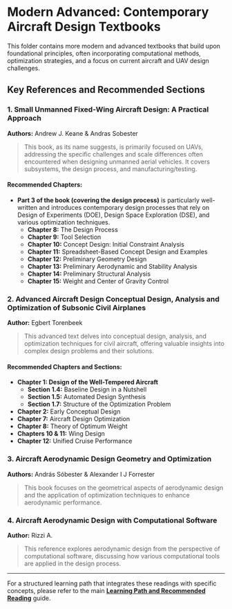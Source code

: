 # Modern Advanced: Contemporary Aircraft Design Textbooks

This folder contains more modern and advanced textbooks that build upon foundational principles, often incorporating computational methods, optimization strategies, and a focus on current aircraft and UAV design challenges.

## Key References and Recommended Sections

### 1. Small Unmanned Fixed-Wing Aircraft Design: A Practical Approach
**Authors:** Andrew J. Keane & Andras Sobester
> This book, as its name suggests, is primarily focused on UAVs, addressing the specific challenges and scale differences often encountered when designing unmanned aerial vehicles. It covers subsystems, the design process, and manufacturing/testing.

#### Recommended Chapters:
* **Part 3 of the book (covering the design process)** is particularly well-written and introduces contemporary design processes that rely on Design of Experiments (DOE), Design Space Exploration (DSE), and various optimization techniques.
    * **Chapter 8:** The Design Process
    * **Chapter 9:** Tool Selection
    * **Chapter 10:** Concept Design: Initial Constraint Analysis
    * **Chapter 11:** Spreadsheet-Based Concept Design and Examples
    * **Chapter 12:** Preliminary Geometry Design
    * **Chapter 13:** Preliminary Aerodynamic and Stability Analysis
    * **Chapter 14:** Preliminary Structural Analysis
    * **Chapter 15:** Weight and Center of Gravity Control

### 2. Advanced Aircraft Design Conceptual Design, Analysis and Optimization of Subsonic Civil Airplanes
**Author:** Egbert Torenbeek
> This advanced text delves into conceptual design, analysis, and optimization techniques for civil aircraft, offering valuable insights into complex design problems and their solutions.

#### Recommended Chapters and Sections:
* **Chapter 1: Design of the Well-Tempered Aircraft**
    * **Section 1.4:** Baseline Design in a Nutshell
    * **Section 1.5:** Automated Design Synthesis
    * **Section 1.7:** Structure of the Optimization Problem
* **Chapter 2:** Early Conceptual Design
* **Chapter 7:** Aircraft Design Optimization
* **Chapter 8:** Theory of Optimum Weight
* **Chapters 10 & 11:** Wing Design
* **Chapter 12:** Unified Cruise Performance

### 3. Aircraft Aerodynamic Design Geometry and Optimization
**Authors:** András Sóbester & Alexander I J Forrester
> This book focuses on the geometrical aspects of aerodynamic design and the application of optimization techniques to enhance aerodynamic performance.


### 4. Aircraft Aerodynamic Design with Computational Software
**Author:** Rizzi A.
> This reference explores aerodynamic design from the perspective of computational software, discussing how various computational tools are applied in the design process.



---

For a structured learning path that integrates these readings with specific concepts, please refer to the main **[Learning Path and Recommended Reading](../../01_Introduction_and_Learning_Path/A_Learning_Path_and_Recommended_Reading.md)** guide.